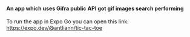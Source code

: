 #### An app which uses Gifra public API got gif images search performing

To run the app in Expo Go you can open this link: https://expo.dev/@antliann/tic-tac-toe

